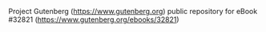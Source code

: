 Project Gutenberg (https://www.gutenberg.org) public repository for eBook #32821 (https://www.gutenberg.org/ebooks/32821)
